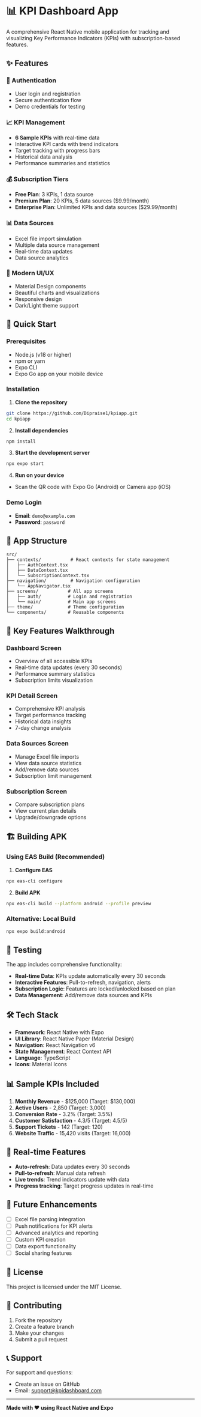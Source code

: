 # 📊 KPI Dashboard App

A comprehensive React Native mobile application for tracking and visualizing Key Performance Indicators (KPIs) with subscription-based features.

## ✨ Features

### 🔐 Authentication
- User login and registration
- Secure authentication flow
- Demo credentials for testing

### 📈 KPI Management
- **6 Sample KPIs** with real-time data
- Interactive KPI cards with trend indicators
- Target tracking with progress bars
- Historical data analysis
- Performance summaries and statistics

### 💰 Subscription Tiers
- **Free Plan**: 3 KPIs, 1 data source
- **Premium Plan**: 20 KPIs, 5 data sources ($9.99/month)
- **Enterprise Plan**: Unlimited KPIs and data sources ($29.99/month)

### 📊 Data Sources
- Excel file import simulation
- Multiple data source management
- Real-time data updates
- Data source analytics

### 🎨 Modern UI/UX
- Material Design components
- Beautiful charts and visualizations
- Responsive design
- Dark/Light theme support

## 🚀 Quick Start

### Prerequisites
- Node.js (v18 or higher)
- npm or yarn
- Expo CLI
- Expo Go app on your mobile device

### Installation

1. **Clone the repository**
```bash
git clone https://github.com/Dipraise1/kpiapp.git
cd kpiapp
```

2. **Install dependencies**
```bash
npm install
```

3. **Start the development server**
```bash
npx expo start
```

4. **Run on your device**
- Scan the QR code with Expo Go (Android) or Camera app (iOS)

### Demo Login
- **Email**: `demo@example.com`
- **Password**: `password`

## 📱 App Structure

```
src/
├── contexts/           # React contexts for state management
│   ├── AuthContext.tsx
│   ├── DataContext.tsx
│   └── SubscriptionContext.tsx
├── navigation/         # Navigation configuration
│   └── AppNavigator.tsx
├── screens/           # All app screens
│   ├── auth/          # Login and registration
│   └── main/          # Main app screens
├── theme/             # Theme configuration
└── components/        # Reusable components
```

## 🔧 Key Features Walkthrough

### Dashboard Screen
- Overview of all accessible KPIs
- Real-time data updates (every 30 seconds)
- Performance summary statistics
- Subscription limits visualization

### KPI Detail Screen
- Comprehensive KPI analysis
- Target performance tracking
- Historical data insights
- 7-day change analysis

### Data Sources Screen
- Manage Excel file imports
- View data source statistics
- Add/remove data sources
- Subscription limit management

### Subscription Screen
- Compare subscription plans
- View current plan details
- Upgrade/downgrade options

## 🏗️ Building APK

### Using EAS Build (Recommended)

1. **Configure EAS**
```bash
npx eas-cli configure
```

2. **Build APK**
```bash
npx eas-cli build --platform android --profile preview
```

### Alternative: Local Build
```bash
npx expo build:android
```

## 🧪 Testing

The app includes comprehensive functionality:

- **Real-time Data**: KPIs update automatically every 30 seconds
- **Interactive Features**: Pull-to-refresh, navigation, alerts
- **Subscription Logic**: Features are locked/unlocked based on plan
- **Data Management**: Add/remove data sources and KPIs

## 🛠️ Tech Stack

- **Framework**: React Native with Expo
- **UI Library**: React Native Paper (Material Design)
- **Navigation**: React Navigation v6
- **State Management**: React Context API
- **Language**: TypeScript
- **Icons**: Material Icons

## 📊 Sample KPIs Included

1. **Monthly Revenue** - $125,000 (Target: $130,000)
2. **Active Users** - 2,850 (Target: 3,000)
3. **Conversion Rate** - 3.2% (Target: 3.5%)
4. **Customer Satisfaction** - 4.3/5 (Target: 4.5/5)
5. **Support Tickets** - 142 (Target: 120)
6. **Website Traffic** - 15,420 visits (Target: 16,000)

## 🔄 Real-time Features

- **Auto-refresh**: Data updates every 30 seconds
- **Pull-to-refresh**: Manual data refresh
- **Live trends**: Trend indicators update with data
- **Progress tracking**: Target progress updates in real-time

## 🎯 Future Enhancements

- [ ] Excel file parsing integration
- [ ] Push notifications for KPI alerts
- [ ] Advanced analytics and reporting
- [ ] Custom KPI creation
- [ ] Data export functionality
- [ ] Social sharing features

## 📝 License

This project is licensed under the MIT License.

## 👥 Contributing

1. Fork the repository
2. Create a feature branch
3. Make your changes
4. Submit a pull request

## 📞 Support

For support and questions:
- Create an issue on GitHub
- Email: support@kpidashboard.com

---

**Made with ❤️ using React Native and Expo**
